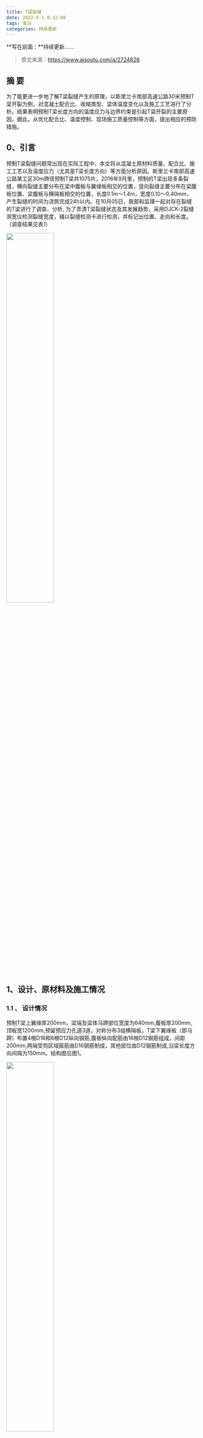 ```yaml
---
title: T梁裂缝
date: 2022-6-1 8:32:08
tags: 笔记
categories: 持续更新
---
```


**写在前面：**持续更新......

<!--more-->

>原文来源：https://www.aisoutu.com/a/2724826

## 摘  要

为了能更进一步地了解T梁裂缝产生的原理，以斯里兰卡南部高速公路30米预制T梁开裂为例，对混凝土配合比、收缩类型、梁体温度变化以及施工工艺进行了分析。结果表明预制T梁长度方向的温度应力与边界约束是引起T梁开裂的主要原因，据此，从优化配合比、温度控制、现场施工质量控制等方面，提出相应的预防措施。
## 0、引言
预制T梁裂缝问题常出现在实际工程中，本文将从混凝土原材料质量、配合比、施工工艺以及温度应力（尤其是T梁长度方向）等方面分析原因。斯里兰卡南部高速公路某工区30m跨径预制T梁共1075片，2016年9月里，预制的T梁出现多条裂缝，横向裂缝主要分布在梁中腹板与翼缘板相交的位置，竖向裂缝主要分布在梁腹板位置、梁腹板与横隔板相交的位置，长度0.1m～1.4m，宽度0.10～0.40mm，产生裂缝的时间为浇筑完成24h以内。在10月05日，我部和监理一起对存在裂缝的T梁进行了调查、分析, 为了弄清T梁裂缝状态及其发展趋势，采用DJCK-2裂缝测宽仪检测裂缝宽度，辅以裂缝检测卡进行检测，并标记出位置、走向和长度。（调查结果见表1）

<img src="https://dududou.oss-cn-beijing.aliyuncs.com/img/4_16519073610911071.jpg" width="50%">

## 1、设计、原材料及施工情况
### 1.1 、 设计情况
预制T梁上翼缘厚200mm，梁端及梁体马蹄部位宽度为640mm,腹板厚200mm,顶板宽1200mm,预留预应力孔道3道，对称分布3组横隔板，T梁下翼缘板（即马蹄）布置4根D16和6根D12纵向钢筋,腹板纵向配筋由16根D12钢筋组成，间距200mm,两端受剪区域箍筋由D16钢筋制成，其他部位由D12钢筋制成,沿梁长度方向间隔为150mm。结构图见图1。

<img src="https://dududou.oss-cn-beijing.aliyuncs.com/img/4_1651908963629195.jpg" width="50%">

<center> 图1</center> 
### 1.2 、混凝土原材料及配合比
 混凝土设计等级为C50，混凝土原材料基本情况见表2，混凝土配合比见表3，2016年9月浇筑的T梁混凝土配合比为TM-059，TM-077是改良后的配合比。

<img src="https://dududou.oss-cn-beijing.aliyuncs.com/img/4_1651909031027275.jpg" width="50%">

<img src="https://dududou.oss-cn-beijing.aliyuncs.com/img/4_165191296134135.jpg" width="50%">

### 1.3、预制场地基及预制台座
预制场地为K3+400处红线外的小丘，开挖高度平均为4米，并用轻型动力触探仪检测合格。台座扩大基础采用片石混凝土，台座采用C30钢筋混凝土，台座上铺设3mm厚钢板，以减少台座与T梁之间的摩擦力。
### 1.4、施工环境条件
斯里兰卡南部高速工程项目位于赤道附近，属三面临海，阳光充足，白昼温度高，T梁的施工作业为露天作业。在T梁的施工和养护期间，温度为24℃-35℃，见于图2，相对湿度为73%-88%，平均风速为7km/h-18km/h。

<img src="https://dududou.oss-cn-beijing.aliyuncs.com/img/4_16519097577444303.jpg" width="50%">

<center> 图2 时间-温度曲线</center> 
### 1.5、混凝土施工与养护
T梁模板采用组合式钢模板，合模完毕，并由现场监理检查，通过后，通知生产混凝土。混凝土运输至现场，在试验监理的见证下取样，做坍落度试验，满足要求后，开始混凝土施工作业。混凝土由龙门吊吊至模板上部下料，振捣方式以插入式振捣棒振捣为主，辅以附着式高频振捣器振捣。混凝土浇筑大方向，由一端向另一端分层浇筑，斜向推进；当即将浇筑至另一端时（距端头3~5m），应从另一端往回浇筑，以防止张拉端头混凝土浮浆太多。浇筑时间共约3小时。根据设计要求，拆模时混凝土强度应达到21Mpa，一般情况24h左右。
梁顶板采用土工布覆盖养生，翼缘板、梁腹板、马蹄及横隔板均采用自动喷淋系统，白天时间间隔为30min，夜晚时间间隔为1h，24小时不间断养生。
## 2、T梁裂缝成因分析
混凝土结构裂缝按照产生的原因主要分为两类：一是由外荷载引起的, 也称结构性裂缝，二是由变形应力引起的,也称非结构性裂缝。根据表1中所描述的裂缝描述，可判断为非结构性裂缝。温度应力、收缩、膨胀、不均匀沉降等因素引起的结构变形，当变形受到约束时, 在构件内部便产生自应力, 当自应力超过混凝土自身抵抗能力即抗拉强度时, 便会引起混凝土开裂[1]。预制场地为开挖区域，经过处理后，排除掉不均匀沉降引起裂缝。因此，将对混凝土收缩、温度应力、边界条件等方面进行分析。具体分析如下：
### 2.1、 混凝土收缩
由表3中MT-059配合比生产出来的混凝土抗压试验结果知, 1#-7#T梁所用预应力混凝土强度高达64.2Mpa,由此判断为高性能混凝土,大量试验研究表明:高性能混凝土与普通混凝土有相似的地方, 但在早期塑形收缩、干燥收缩、自收缩等方面却有区别。收缩引起的T梁开裂是混凝土原材料、配合比及施工养护等方面综合作用的结果，具体分析如下:
#### 2.1.1 、混凝土材料及配合比
由于拆模时间的影响，主要研究自收缩的影响。高小建等研究的混凝土早期自收缩与水灰比的曲线(图3)表明[2]: 早期自收缩随着水灰比减小而增大，且水灰比越小越明显。T梁混凝土设计强度为50MPa,而采用MT-059配合比生产出来的混凝土达到64.2MPa，根据表3，水胶比0.33较小因水灰比小，强度高，弹性模量大，松弛能力降低，从而加大了混凝土T梁的开裂趋势。由于在表3中两种配合比粉煤灰含量基本没有变化，把该研究中的水灰比替换为水胶比，依然满足上面的理论。

<img src="https://dududou.oss-cn-beijing.aliyuncs.com/img/4_16519132042455163.jpg" width="50%">

<center> 图3  混凝土早期自收缩与水灰比的关系</center> 
#### 2.1.2、混凝土养护条件
根据设计要求，T梁混凝土强度应达到21Mpa方可拆模，一般情况24h左右，而对已监测的裂缝，在拆模后，已经出现了，且并没有扩展的现象，所以本工程T梁裂缝出现和24h以内的养护没有直接联系，也就意味着外界的风速的变化、大气的湿度没有直接的联系。但是拆完模板后的养护对于裂缝是否有扩展是至关重要的。
### 2.2、预制T梁实际温度测试
通过温控仪器实测所得数据，浇筑混凝土完成后7h左右温度开始快速增长，到20h左右达到峰值，然后趋近稳定，24h左右拆模后，及时晒水养生，对梁体的温度有一定的影响。图4中，跨中腹板中心位置最高温度约为52℃，端头中心位置最高温度约为75℃，在浇筑后完成18h后，两者的中心温度差均超过20℃，且温差幅度有一定增加。有研究表明，当温差大于25℃时，温差致使混凝土产生的拉应力将超过该时候的极限抗拉强度，梁体将有裂缝产生［3］。虽然处于温度稳定阶段，且温差没有超过25℃，但是很接近，经过实践证明，在浇筑完成24h左右拆模后，梁体腹板位置出现了多条裂缝，宽度0.1mm-0.4mm之间，深度不足1.5cm，非结构性裂缝。

<img src="https://dududou.oss-cn-beijing.aliyuncs.com/img/4_16519096178216064.jpg" width="50%">

<center> 图4  T梁梁体跨中和端头中心时间温度曲线</center> 
### 2.3、边界约束
混凝土构件发生干燥收缩和温度收缩, 只有其在受约束的情况下, 才会诱发拉伸应力, 当超过其抗拉强度时产生裂缝[4]。T梁在混凝土温度应力与收缩应力的共同作用下, 梁体混凝土发生变形, 但由于T梁两端支座中心位置设计了15mm高的楔形块嵌于台座中。当梁的变形受到楔形块的约束无法自由伸缩变形,可能导致在梁体薄弱位置产生裂缝。
此外，由于拆模的时间为24h左右，模板历经一昼夜，所以模板本身在24h内的温度随环境变化很大，图5为暴露在有日照下一昼夜模板温度、环境温度的变化。虽然，钢材和混凝土的温度膨胀系数接近，如果模板T梁梁体温度还未增加，而模板温度在外界环境的影响之下加速增长，此时模板产生的温度应力对强度不高的T梁产生影响，同时在倒角位置的应力集中，可能导致腹板与翼缘板之间、腹板与横隔板之间产生裂缝。实践证明，表1中，1#、2#、3#、4#、5#T梁未对模板进行覆盖，裂缝比较多，而6#、7#T梁对模板采取了覆盖措施，阻止了太阳光的直射，裂缝数量减少了。

<img src="https://dududou.oss-cn-beijing.aliyuncs.com/img/4_16519085904276981.jpg" width="50%">

<center> 图5 日照下模板温度曲线</center> 
结合本节混凝土收缩论述、预制T梁温度变化的分析、边界约束条件的分析，得出如下结论：预制T梁长度方向的温度应力、边界约束条件是导致梁体开裂的主要原因，当梁的长度方向温差大于或接近25℃时，梁体可能会产生裂缝。

## 3、预制T梁的预防措施
### 3.1、优化混凝土配合比
从图3中可以看出，表3中编号为MT-059配合比水胶比为0.33，混凝土早期自收缩量比较大，而编号MT-077配合比的水胶比为0.35，早期自收缩量得到了减少。
通过对编号为MT-077配合比浇筑的T梁混凝土进行了温控监测（图6），从图中可以看出，15h-24h之间，跨中和端头中心位置温差在10℃~16℃之间，该温差和危险温差25℃有一定距离，出现裂缝的可能性小。

<img src="https://dududou.oss-cn-beijing.aliyuncs.com/img/4_16519048617297728.jpg" width="50%">

<center> 图6 T梁梁体和跨中端头中心时间温度曲线</center> 

### 3.2、改变施工时间、改善施工方法
根据现场实际施工条件，选择晚上浇筑混凝土，此时的温度相对较低、相对稳定，模板的温度变化曲线和混凝土的温度变化曲线一致；对完成浇筑后，应立即对模板进行覆盖，防止太阳光线的直射，导致模板温度急剧上升，对强度不高的混凝土产生影响；改良台座，在台座楔形块位置，预埋一定厚度的橡胶垫在台座楔形块位置，为梁体的自由伸缩提供条件。
通过上述几种改善方法，预制T梁开裂的问题得到了有效的解决。

### 3.3、其他措施
(1)、脱模后即对T梁进行覆盖并及时洒水养生，两端、两侧直接用水喷淋，减少T梁长度方向上的温度应力。
(2)、混凝土参入一定量的纤维材料如钢纤维、玻璃纤维、尼龙纤维等, 提高混凝土的抗裂性能。
(3)、在T梁腹板与翼缘板、横隔板倒角等易产生应力集中的部位，适当增加构造配筋，并保证保护层厚度满足要求。
(4)、对即将要使用的骨料喷淋降温，在搅拌楼附近安装制冷系统，对混凝土生产用水进行降温处理，将混凝土入模温度控制在30℃以下。
## 4、结语
预制预应力混凝土T梁在施工中，裂缝问题是一个普遍存在的问题，主要是由原材料、混凝土配合比、结构设计及施工等各方面的原因引起的，根据实际环境，系统的分析可能产生的原因，做好相应的预防措施，才能防范于未然。
